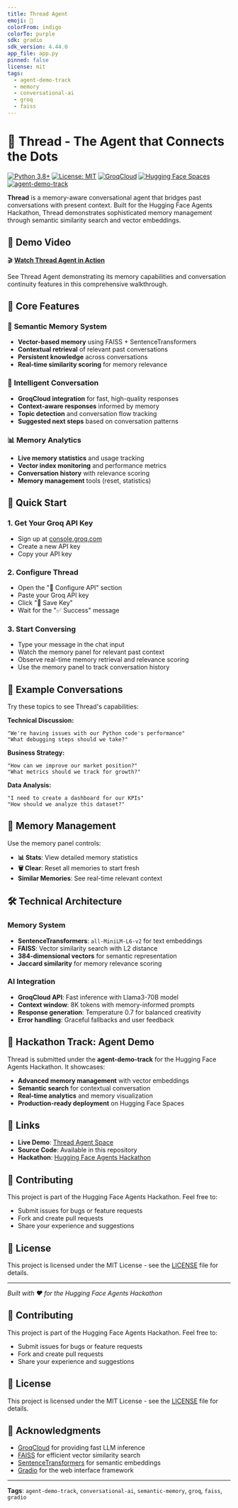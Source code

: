 ```yaml
---
title: Thread Agent
emoji: 🧠
colorFrom: indigo
colorTo: purple
sdk: gradio
sdk_version: 4.44.0
app_file: app.py
pinned: false
license: mit
tags:
  - agent-demo-track
  - memory
  - conversational-ai
  - groq
  - faiss
---
```


# 🧠 Thread - The Agent that Connects the Dots

[![Python 3.8+](https://img.shields.io/badge/python-3.8+-blue.svg)](https://www.python.org/downloads/)
[![License: MIT](https://img.shields.io/badge/License-MIT-yellow.svg)](https://opensource.org/licenses/MIT)
[![GroqCloud](https://img.shields.io/badge/Powered%20by-GroqCloud-purple.svg)](https://console.groq.com/)
[![Hugging Face Spaces](https://img.shields.io/badge/%F0%9F%A4%97%20Hugging%20Face-Spaces-blue)](https://huggingface.co/spaces/Agents-MCP-Hackathon/thread-agent)
[![agent-demo-track](https://img.shields.io/badge/track-agent--demo-orange)](https://huggingface.co/spaces/Agents-MCP-Hackathon/thread-agent)

**Thread** is a memory-aware conversational agent that bridges past conversations with present context. Built for the Hugging Face Agents Hackathon, Thread demonstrates sophisticated memory management through semantic similarity search and vector embeddings.

## 🎥 Demo Video

🎬 **[Watch Thread Agent in Action](https://www.youtube.com/watch?v=HZ-62Hy7Xbw)** 

See Thread Agent demonstrating its memory capabilities and conversation continuity features in this comprehensive walkthrough.

## 🎯 **Core Features**

### 🧠 **Semantic Memory System**
- **Vector-based memory** using FAISS + SentenceTransformers
- **Contextual retrieval** of relevant past conversations
- **Persistent knowledge** across conversations
- **Real-time similarity scoring** for memory relevance

### 💬 **Intelligent Conversation**
- **GroqCloud integration** for fast, high-quality responses
- **Context-aware responses** informed by memory
- **Topic detection** and conversation flow tracking
- **Suggested next steps** based on conversation patterns

### 📊 **Memory Analytics**
- **Live memory statistics** and usage tracking
- **Vector index monitoring** and performance metrics
- **Conversation history** with relevance scoring
- **Memory management** tools (reset, statistics)

## 🚀 **Quick Start**

### 1. **Get Your Groq API Key**
- Sign up at [console.groq.com](https://console.groq.com/)
- Create a new API key
- Copy your API key

### 2. **Configure Thread**
- Open the "🔐 Configure API" section
- Paste your Groq API key
- Click "💾 Save Key"
- Wait for the "✅ Success" message

### 3. **Start Conversing**
- Type your message in the chat input
- Watch the memory panel for relevant past context
- Observe real-time memory retrieval and relevance scoring
- Use the memory panel to track conversation history

## 🧪 **Example Conversations**

Try these topics to see Thread's capabilities:

**Technical Discussion:**
```
"We're having issues with our Python code's performance"
"What debugging steps should we take?"
```

**Business Strategy:**
```
"How can we improve our market position?"
"What metrics should we track for growth?"
```

**Data Analysis:**
```
"I need to create a dashboard for our KPIs"
"How should we analyze this dataset?"
```

## 🔧 **Memory Management**

Use the memory panel controls:
- **📊 Stats**: View detailed memory statistics
- **🗑️ Clear**: Reset all memories to start fresh
- **Similar Memories**: See real-time relevant context

## 🛠️ **Technical Architecture**

### **Memory System**
- **SentenceTransformers**: `all-MiniLM-L6-v2` for text embeddings
- **FAISS**: Vector similarity search with L2 distance
- **384-dimensional vectors** for semantic representation
- **Jaccard similarity** for memory relevance scoring

### **AI Integration**
- **GroqCloud API**: Fast inference with Llama3-70B model
- **Context window**: 8K tokens with memory-informed prompts
- **Response generation**: Temperature 0.7 for balanced creativity
- **Error handling**: Graceful fallbacks and user feedback

## 🎯 **Hackathon Track: Agent Demo**

Thread is submitted under the **agent-demo-track** for the Hugging Face Agents Hackathon. It showcases:

- **Advanced memory management** with vector embeddings
- **Semantic search** for contextual conversation
- **Real-time analytics** and memory visualization
- **Production-ready deployment** on Hugging Face Spaces

## 🔗 **Links**

- **Live Demo**: [Thread Agent Space](https://huggingface.co/spaces/Agents-MCP-Hackathon/thread-agent)
- **Source Code**: Available in this repository
- **Hackathon**: [Hugging Face Agents Hackathon](https://huggingface.co/blog/agents-hackathon)

## 🤝 **Contributing**

This project is part of the Hugging Face Agents Hackathon. Feel free to:
- Submit issues for bugs or feature requests
- Fork and create pull requests
- Share your experience and suggestions

## 📄 **License**

This project is licensed under the MIT License - see the [LICENSE](LICENSE) file for details.

---

*Built with ❤️ for the Hugging Face Agents Hackathon*

## 🤝 Contributing

This project is part of the Hugging Face Agents Hackathon. Feel free to:
- Submit issues for bugs or feature requests
- Fork and create pull requests
- Share your experience and suggestions

## 📄 License

This project is licensed under the MIT License - see the [LICENSE](LICENSE) file for details.

## 🙏 Acknowledgments

- [GroqCloud](https://console.groq.com/) for providing fast LLM inference
- [FAISS](https://faiss.ai/) for efficient vector similarity search
- [SentenceTransformers](https://www.sbert.net/) for semantic embeddings
- [Gradio](https://gradio.app/) for the web interface framework

---

**Tags**: `agent-demo-track`, `conversational-ai`, `semantic-memory`, `groq`, `faiss`, `gradio` 